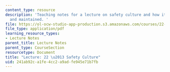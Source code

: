 ```yaml
---
content_type: resource
description: 'Teaching notes for a lecture on safety culture and how it can be obtained
  and maintained. '
file: https://ol-ocw-studio-app-production.s3.amazonaws.com/courses/22-091-nuclear-reactor-safety-spring-2008/241ab92ca1fe4cc2a9adfe945e71b7fb_MIT22_091S08_lec22note.pdf
file_type: application/pdf
learning_resource_types:
- Lecture Notes
parent_title: Lecture Notes
parent_type: CourseSection
resourcetype: Document
title: "Lecture: 22 \u2013 Safety Culture"
uid: 241ab92c-a1fe-4cc2-a9ad-fe945e71b7fb
---
```

